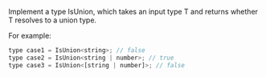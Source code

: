 Implement a type IsUnion, which takes an input type T and returns whether T resolves to a union type.

For example:

```javascript
type case1 = IsUnion<string>; // false
type case2 = IsUnion<string | number>; // true
type case3 = IsUnion<[string | number]>; // false
```
